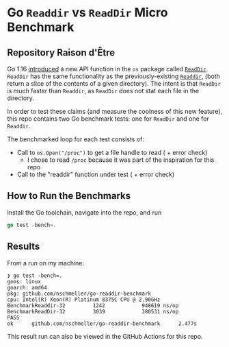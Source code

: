 # Go `Readdir` vs `ReadDir` Micro Benchmark

## Repository Raison d'Être

Go 1.16 [introduced](https://go.dev/doc/go1.16#:~:text=The%20package%20defines,File.ReadDir.)
a new API function in the `os` package called [`ReadDir`](https://pkg.go.dev/os#File.ReadDir).
`ReadDir` has the same functionality as the previously-existing
[`Readdir`](https://pkg.go.dev/os#File.Readdir), (both return a slice of
the contents of a given directory). The intent is that `ReadDir` is _much_
faster than `Readdir`, as `ReadDir` does not stat each file in the directory.

In order to test these claims (and measure the coolness of this new feature),
this repo contains two Go benchmark tests: one for `ReadDir` and one for `Readdir`.

The benchmarked loop for each test consists of:

* Call to `os.Open("/proc")` to get a file handle to read ( + error check)
  * I chose to read `/proc` because it was part of the inspiration for this repo
* Call to the "readdir" function under test ( + error check)

## How to Run the Benchmarks

Install the Go toolchain, navigate into the repo, and run

```go
go test -bench=.
```

## Results

From a run on my machine:

```console
❯ go test -bench=.
goos: linux
goarch: amd64
pkg: github.com/nschmeller/go-readdir-benchmark
cpu: Intel(R) Xeon(R) Platinum 8375C CPU @ 2.90GHz
BenchmarkReaddir-32         1242            948619 ns/op
BenchmarkReadDir-32         3039            380531 ns/op
PASS
ok      github.com/nschmeller/go-readdir-benchmark      2.477s
```

This result run can also be viewed in the GitHub Actions for this repo.
